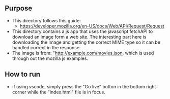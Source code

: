 ## Purpose
  * This directory follows this guide:
    + https://developer.mozilla.org/en-US/docs/Web/API/Request/Request
  * This directory contains a js app that uses the javascript fetchAPI to download an image form a web site. The interesting part here is downloading the image and getting the correct MIME type so it can be handled correct in the response.
  * The image is from: "http://example.com/movies.json, which is used through out the mozilla js examples.

## How to run
  * if using vscode, simply press the "Go live" button in the bottom right corner while the "index.html" file is in focus.